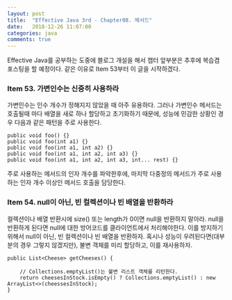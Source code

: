 ```yaml
---
layout: post
title:  "Effective Java 3rd - Chapter08. 메서드"
date:   2018-12-26 11:07:00
categories: java
comments: true
---
```

Effective Java를 공부하는 도중에 블로그 개설을 해서 챕터 앞부분은 추후에 복습겸 포스팅을 할 예정이다. 같은 이유로 Item 53부터 이 글을 시작하겠다.

### Item 53. 가변인수는 신중히 사용하라
가변인수는 인수 개수가 정해지지 않았을 때 아주 유용하다.
그러나 가변인수 메서드는 호출될때 마다 배열을 새로 하나 할당하고 초기화하기 때문에, 성능에 민감한 상황인 경우 다음과 같은 패턴을 주로 사용한다.

	public void foo() {}
    public void foo(int a1) {}
    public void foo(int a1, int a2) {}
    public void foo(int a1, int a2, int a3) {}
    public void foo(int a1, int a2, int a3, int... rest) {}

주로 사용하는 메서드의 인자 개수를 파악한후에, 마지막 다중정의 메서드가 주로 사용하는 인자 개수 이상인 메서드 호출을 담당한다.

### Item 54. null이 아닌, 빈 컬렉션이나 빈 배열을 반환하라
컬렉션이나 배열 반환시에 size() 또는 length가 0이면 null을 반환하지 말아라. null을 반환하게 된다면 null에 대한 방어코드를 클라이언트에서 처리해야한다.
이를 방지하기 위해서 null이 아닌, 빈 컬렉션이나 빈 배열을 반환하자.
혹시나 성능이 우려된다면(대부분의 경우 그렇지 않겠지만), 불변 객체를 미리 할당하고, 이를 재사용하자.

	public List<Cheese> getCheeses() {

		// Collections.emptyList()는 불변 리스트 객체를 리턴한다.
		return cheesesInStock.isEmpty() ? Collections.emptyList() : new ArrayList<>(cheessesInStock);
	}